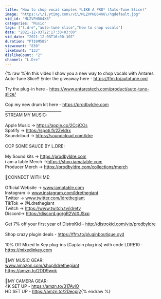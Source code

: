 ```yaml
---
title: "How to chop vocal samples *LIKE A PRO* (Auto-Tune Slice)"
image: "https:\/\/i.ytimg.com\/vi\/MLZVPHB64X8\/hqdefault.jpg"
vid_id: "MLZVPHB64X8"
categories: "Music"
tags: ["l.dre","auto-tune slice","how to chop vocals"]
date: "2021-12-03T22:17:30+03:00"
vid_date: "2021-12-03T16:00:10Z"
duration: "PT10M58S"
viewcount: "830"
likeCount: "133"
dislikeCount: "2"
channel: "L.Dre"
---
```

{% raw %}In this video I show you a new way to chop vocals with Antares Auto-Tune Slice!! Enter the giveaway here - <a rel="nofollow" target="blank" href="https://ffm.to/autotune.oyd">https://ffm.to/autotune.oyd</a><br /><br />Try the plug-in here - <a rel="nofollow" target="blank" href="https://www.antarestech.com/product/auto-tune-slice/">https://www.antarestech.com/product/auto-tune-slice/</a><br /><br />Cop my new drum kit here - <a rel="nofollow" target="blank" href="https://prodbyldre.com">https://prodbyldre.com</a><br />_____________________________<br />STREAM MY MUSIC:<br /><br />Apple Music → <a rel="nofollow" target="blank" href="https://apple.co/2CcjCOs">https://apple.co/2CcjCOs</a><br />Spotify → <a rel="nofollow" target="blank" href="https://spoti.fi/2Zvldrx">https://spoti.fi/2Zvldrx</a><br />Soundcloud → <a rel="nofollow" target="blank" href="https://soundcloud.com/ldre">https://soundcloud.com/ldre</a><br /><br />COP SOME SAUCE BY L.DRE:<br /><br />My Sound kits → <a rel="nofollow" target="blank" href="https://prodbyldre.com">https://prodbyldre.com</a><br />i am a table Merch →<a rel="nofollow" target="blank" href="https://shop.iamatable.com">https://shop.iamatable.com</a><br />Producer Merch → <a rel="nofollow" target="blank" href="https://prodbyldre.com/collections/merch">https://prodbyldre.com/collections/merch</a><br /><br />📲CONNECT WITH ME:<br /><br />Official Website → www.iamatable.com<br />Instagram → www.instagram.com/ldrethegiant<br />Twitter → www.twitter.com/ldrethegiant<br />TikTok → @Ldrethegiant<br />Twitch → <a rel="nofollow" target="blank" href="https://www.twitch.tv/ldretv">https://www.twitch.tv/ldretv</a><br />Discord→ <a rel="nofollow" target="blank" href="https://discord.gg/gR2VdXJSxp">https://discord.gg/gR2VdXJSxp</a><br /><br />Get 7% off your first year of DistroKid  - <a rel="nofollow" target="blank" href="http://distrokid.com/vip/prodbyldre">http://distrokid.com/vip/prodbyldre</a><br /><br />Shop crazy plugin deals - <a rel="nofollow" target="blank" href="https://ffm.to/pluginboutique.oyd">https://ffm.to/pluginboutique.oyd</a><br /><br />10% Off Mixed In Key plug-ins (Captain plug ins) with code LDRE10 - <a rel="nofollow" target="blank" href="https://mixedinkey.com">https://mixedinkey.com</a><br /><br />🎹MY MUSIC GEAR: <br />www.amazon.com/shop/ldrethegiant<br /><a rel="nofollow" target="blank" href="https://amzn.to/2DD9wqk">https://amzn.to/2DD9wqk</a><br /><br />🎥MY CAMERA GEAR: <br />4K SET UP - <a rel="nofollow" target="blank" href="https://amzn.to/317AvlO">https://amzn.to/317AvlO</a><br />HD SET UP - <a rel="nofollow" target="blank" href="https://amzn.to/2Deopj2">https://amzn.to/2Deopj2</a>{% endraw %}
